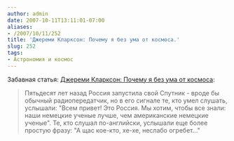 ```yaml
---
author: admin
date: 2007-10-11T13:11:01-07:00
aliases:
- /2007/10/11/252
title: 'Джереми Кларксон: Почему я без ума от космоса.'
slug: 252
tags:
- Астрономия и космос
---
```


Забавная статья: [Джереми Кларксон: Почему я без ума от космоса](http://www.inosmi.ru/print/237057.html):

> Пятьдесят лет назад Россия запустила свой Спутник - вроде бы обычный радиопередатчик, но в его сигнале те, кто умел слушать, услышали: "Всем привет! Это Россия. Мы хотим, чтобы все знали: наши немецкие ученые лучше, чем американские немецкие ученые". Те, кто слушал по-английски, услышали еще более простую фразу: "А щас кое-кто, хе-хе, неслабо огребет..."
